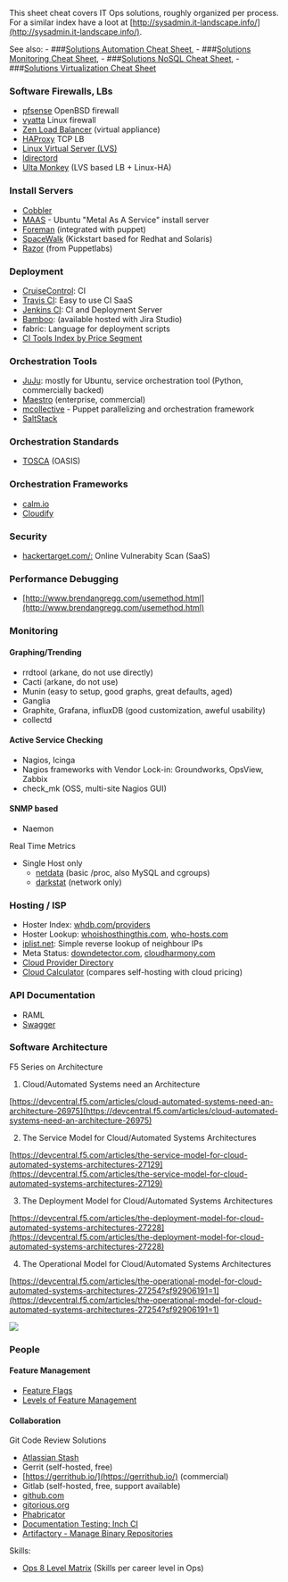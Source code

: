 This sheet cheat covers IT Ops solutions, roughly organized per process.
For a similar index have a loot at
[http://sysadmin.it-landscape.info/](http://sysadmin.it-landscape.info/).

See also: - ###[Solutions Automation Cheat Sheet](Solutions/Solutions_Automation.md), - ###[Solutions Monitoring Cheat Sheet](Solutions/Solutions_Monitoring.md), - ###[Solutions NoSQL Cheat Sheet](Solutions/Solutions_NoSQL.md), - ###[Solutions Virtualization Cheat Sheet](Solutions/Solutions_Virtualizations.md)

### Software Firewalls, LBs

-   [pfsense](http://pfsense.org/) OpenBSD firewall
-   [vyatta](http://vyatta.org/) Linux firewall
-   [Zen Load Balancer](http://zenloadbalancer.com/) (virtual appliance)
-   [HAProxy](http://haproxy.1wt.eu/) TCP LB
-   [Linux Virtual Server (LVS)](http://www.linuxvirtualserver.org/)
-   [ldirectord](http://horms.net/projects/ldirectord/)
-   [Ulta Monkey](http://www.ultramonkey.org/) (LVS based LB + Linux-HA)

### Install Servers

-   [Cobbler](http://www.cobblerd.org/)
-   [MAAS](http://www.ubuntu.com/cloud/tools/maas) - Ubuntu "Metal As A
    Service" install server
-   [Foreman](http://theforeman.org/) (integrated with puppet)
-   [SpaceWalk](http://spacewalk.redhat.com) (Kickstart based for Redhat
    and Solaris)
-   [Razor](https://github.com/puppetlabs/razor-server) (from
    Puppetlabs)

### Deployment

-   [CruiseControl](http://cruisecontrol.sourceforge.net/): CI
-   [Travis CI](https://travis-ci.org): Easy to use CI SaaS
-   [Jenkins CI](https://wiki.jenkins-ci.org): CI and Deployment Server
-   [Bamboo](https://www.atlassian.com/software/bamboo/): (available
    hosted with Jira Studio)
-   fabric: Language for deployment scripts
-   [CI Tools Index by Price
    Segment](http://citconf.com/wiki/index.php?title=Different_CI_Tools)

### Orchestration Tools

-   [JuJu](https://launchpad.net/juju): mostly for Ubuntu, service
    orchestration tool (Python, commercially backed)
-   [Maestro](http://www.maestrodev.com/) (enterprise, commercial)
-   [mcollective](http://puppetlabs.com/mcollective) - Puppet
    parallelizing and orchestration framework
-   [SaltStack](http://www.saltstack.com/community/)

### Orchestration Standards

-   [TOSCA](https://www.oasis-open.org/committees/tc_home.php?wg_abbrev=tosca)
    (OASIS)

### Orchestration Frameworks

-   [calm.io](https://calm.io)
-   [Cloudify](http://getcloudify.org/)

### Security

-   [hackertarget.com/:](https://hackertarget.com/) Online Vulnerabity
    Scan (SaaS)

### Performance Debugging

-   [http://www.brendangregg.com/usemethod.html](http://www.brendangregg.com/usemethod.html)

### Monitoring

#### Graphing/Trending

-   rrdtool (arkane, do not use directly)
-   Cacti (arkane, do not use)
-   Munin (easy to setup, good graphs, great defaults, aged)
-   Ganglia
-   Graphite, Grafana, influxDB (good customization, aweful usability)
-   collectd

#### Active Service Checking

-   Nagios, Icinga
-   Nagios frameworks with Vendor Lock-in: Groundworks, OpsView, Zabbix
-   check\_mk (OSS, multi-site Nagios GUI)

#### SNMP based

-   Naemon

Real Time Metrics

-   Single Host only
    -   [netdata](https://github.com/firehol/netdata) (basic /proc, also
        MySQL and cgroups)
    -   [darkstat](https://unix4lyfe.org/darkstat/) (network only)

### Hosting / ISP

-   Hoster Index: [whdb.com/providers](http://whdb.com/providers)
-   Hoster Lookup:
    [whoishosthingthis.com](http://www.whoishostingthis.com/),
    [who-hosts.com](http://who-hosts.com/)
-   [iplist.net](http://iplist.net): Simple reverse lookup of neighbour
    IPs
-   Meta Status: [downdetector.com](https://downdetector.com/),
    [cloudharmony.com](https://cloudharmony.com)
-   [Cloud Provider Directory](https://cloudharmony.com/cloudsquare)
-   [Cloud Calculator](http://www.thecloudcalculator.com/) (compares
    self-hosting with cloud pricing)

### API Documentation

- RAML
- [Swagger](http://editor.swagger.io)

### Software Architecture

F5 Series on Architecture

 

1) Cloud/Automated Systems need an Architecture

[https://devcentral.f5.com/articles/cloud-automated-systems-need-an-architecture-26975](https://devcentral.f5.com/articles/cloud-automated-systems-need-an-architecture-26975)

 

2) The Service Model for Cloud/Automated Systems Architectures

[https://devcentral.f5.com/articles/the-service-model-for-cloud-automated-systems-architectures-27129](https://devcentral.f5.com/articles/the-service-model-for-cloud-automated-systems-architectures-27129)

 

3) The Deployment Model for Cloud/Automated Systems Architectures

[https://devcentral.f5.com/articles/the-deployment-model-for-cloud-automated-systems-architectures-27228](https://devcentral.f5.com/articles/the-deployment-model-for-cloud-automated-systems-architectures-27228)

 

4) The Operational Model for Cloud/Automated Systems Architectures

[https://devcentral.f5.com/articles/the-operational-model-for-cloud-automated-systems-architectures-27254?sf92906191=1](https://devcentral.f5.com/articles/the-operational-model-for-cloud-automated-systems-architectures-27254?sf92906191=1)

![](https://ssl.gstatic.com/ui/v1/icons/mail/images/cleardot.gif)

### People

#### Feature Management

-   [Feature
    Flags](http://swreflections.blogspot.de/2014/08/feature-toggles-are-one-of-worst-kinds.html)
-   [Levels of Feature
    Management](https://thenewstack.io/level-feature-management-right-team/?utm_content=buffer1b569&utm_medium=social&utm_source=twitter.com&utm_campaign=buffer)

#### Collaboration

Git Code Review Solutions

-   [Atlassian Stash](https://de.atlassian.com/software/stash)
-   Gerrit (self-hosted, free)
-   [https://gerrithub.io/](https://gerrithub.io/) (commercial)
-   Gitlab (self-hosted, free, support available)
-   [github.com](https://github.com)
-   [gitorious.org](https://gitorious.org/)
-   [Phabricator](http://phabricator.org/comparison/)
-   [Documentation Testing: Inch CI](http://inch-ci.org/)
-   [Artifactory - Manage Binary
    Repositories](https://www.jfrog.com/confluence/display/RTF/Welcome+to+Artifactory)

Skills:

-   [Ops 8 Level
    Matrix](http://webcache.googleusercontent.com/search?q=cache:umLUawx4v6IJ:www.verber.com/mark/sysadm/ops-8level-matrix.xls+verber+ops+level&cd=1&hl=en&ct=clnk)
    (Skills per career level in Ops)
